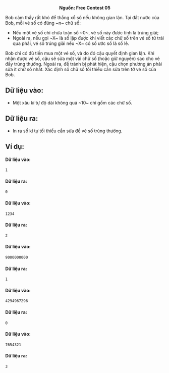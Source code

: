 **<center>Nguồn:  Free Contest 05</center>**

Bob cảm thấy rất khó để thắng xổ số nếu không gian lận. Tại đất nước của Bob, mỗi vé số có đúng ~n~ chữ số:
- Nếu một vé số chỉ chứa toàn số ~0~, vé số này được tính là trúng giải;
- Ngoài ra, nếu gọi ~X~ là số lập được khi viết các chữ số trên vé số từ trái qua phải, vé số trúng giải nếu ~X~ có số ước số là số lẻ.

Bob chỉ có đủ tiền mua một vé số, và do đó cậu quyết định gian lận. Khi nhận được vé số, cậu sẽ sửa một vài chữ số (hoặc giữ nguyên) sao cho vé đấy trúng thưởng. Ngoài ra, để tránh bị phát hiện, cậu chọn phương án phải sửa ít chữ số nhất. Xác định số chữ số tối thiểu cần sửa trên tờ vé số của Bob.

## Dữ liệu vào:
- Một xâu kí tự độ dài không quá ~10~ chỉ gồm các chữ số.

## Dữ liệu ra:
- In ra số kí tự tối thiểu cần sửa để vé số trúng thưởng.

## Ví dụ:
#### Dữ liệu vào:
```
1
```

#### Dữ liệu ra:
```
0
```

#### Dữ liệu vào:
```
1234
```

#### Dữ liệu ra:
```
2
```

#### Dữ liệu vào:
```
9000000000
```

#### Dữ liệu ra:
```
1
```

#### Dữ liệu vào:
```
4294967296
```

#### Dữ liệu ra:
```
0
```

#### Dữ liệu vào:
```
7654321
```

#### Dữ liệu ra:
```
3
```